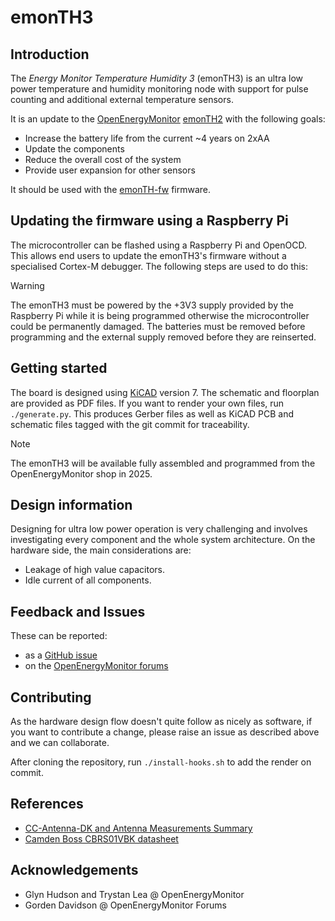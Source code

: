 # emonTH3

## Introduction

The _Energy Monitor Temperature Humidity 3_ (emonTH3) is an ultra low power temperature and humidity monitoring node with support for pulse counting and additional external temperature sensors.

It is an update to the [OpenEnergyMonitor](https://openenergymonitor.org) [emonTH2](https://docs.openenergymonitor.org/emonth2/index.html) with the following goals:

- Increase the battery life from the current ~4 years on 2xAA
- Update the components
- Reduce the overall cost of the system
- Provide user expansion for other sensors

It should be used with the [emonTH-fw](https://github.com/awjlogan/emonTH-fw) firmware.

## Updating the firmware using a Raspberry Pi

The microcontroller can be flashed using a Raspberry Pi and OpenOCD. This allows end users to update the emonTH3's firmware without a specialised Cortex-M debugger. The following steps are used to do this:

> [!WARNING]
> The emonTH3 must be powered by the +3V3 supply provided by the Raspberry Pi while it is being programmed otherwise the microcontroller could be permanently damaged. The batteries must be removed before programming and the external supply removed before they are reinserted.

## Getting started

The board is designed using [KiCAD](https://www.kicad.org) version 7. The schematic and floorplan are provided as PDF files. If you want to render your own files, run `./generate.py`. This produces Gerber files as well as KiCAD PCB and schematic files tagged with the git commit for traceability.

> [!NOTE]
> The emonTH3 will be available fully assembled and programmed from the OpenEnergyMonitor shop in 2025.

## Design information

Designing for ultra low power operation is very challenging and involves investigating every component and the whole system architecture. On the hardware side, the main considerations are:

- Leakage of high value capacitors.
- Idle current of all components.

## Feedback and Issues

These can be reported:

- as a [GitHub issue](https://github.com/awjlogan/emonTH3/issues)
- on the [OpenEnergyMonitor forums](https://community.openenergymonitor.org/)

## Contributing

As the hardware design flow doesn't quite follow as nicely as software, if you want to contribute a change, please raise an issue as described above and we can collaborate.

After cloning the repository, run `./install-hooks.sh` to add the render on commit.

## References

- [CC-Antenna-DK and Antenna Measurements Summary](https://www.ti.com/lit/an/swra328/swra328.pdf?ts=1738909180441)
- [Camden Boss CBRS01VBK datasheet](https://www.camdenboss.com/camden-boss/cbrs01vbk-room-sensor-enclosure%2c-size-1%2c-vented%2c-black%2c-86x86x25.5mm/c-23/p-24104)

## Acknowledgements

- Glyn Hudson and Trystan Lea @ OpenEnergyMonitor
- Gorden Davidson @ OpenEnergyMonitor Forums

